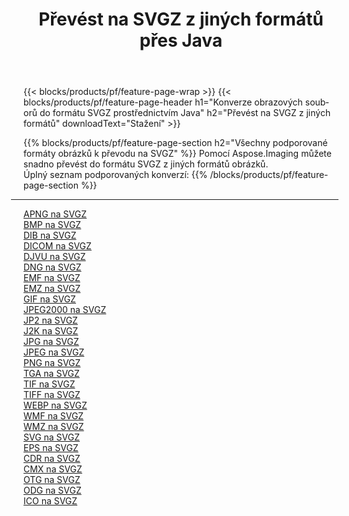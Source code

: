 ﻿---
title: Převést na SVGZ z jiných formátů přes Java 
weight: 3920
url: /cs/java/conversion/to/svgz 
lang: cs
langdirlevel: 2
locales: zh-hans,ja,it,ru,de,es,fr,nl,id,lt,pl,pt,vi,tr,ko,zh-hant,ar,hi,th,sv,cs,uk,he
description: Pomocí Aspose.Imaging můžete snadno převést na SVGZ z jiných formátů
---

{{< blocks/products/pf/feature-page-wrap >}}
{{< blocks/products/pf/feature-page-header h1="Konverze obrazových souborů do formátu SVGZ prostřednictvím Java" h2="Převést na SVGZ z jiných formátů" downloadText="Stažení" >}}


{{% blocks/products/pf/feature-page-section  h2="Všechny podporované formáty obrázků k převodu na SVGZ" %}}
Pomocí Aspose.Imaging můžete snadno převést do formátu SVGZ z jiných formátů obrázků.
<br/>
Úplný seznam podporovaných konverzí:
{{% /blocks/products/pf/feature-page-section %}}
<div class="container-fluid productfamilypage bg-gray">
    <div class="convertypes bg-gray agp-content section">
        <div class="container">
		<hr style="margin-left:-20px;"/>
		<div class="row other-converters">
		    <div class='col-md-2 other-converter remove-lp remove-rp'><a href="/imaging/cs/java/conversion/apng-to-svgz" >APNG na SVGZ</a></div>
<div class='col-md-2 other-converter remove-lp remove-rp'><a href="/imaging/cs/java/conversion/bmp-to-svgz" >BMP na SVGZ</a></div>
<div class='col-md-2 other-converter remove-lp remove-rp'><a href="/imaging/cs/java/conversion/dib-to-svgz" >DIB na SVGZ</a></div>
<div class='col-md-2 other-converter remove-lp remove-rp'><a href="/imaging/cs/java/conversion/dicom-to-svgz" >DICOM na SVGZ</a></div>
<div class='col-md-2 other-converter remove-lp remove-rp'><a href="/imaging/cs/java/conversion/djvu-to-svgz" >DJVU na SVGZ</a></div>
<div class='col-md-2 other-converter remove-lp remove-rp'><a href="/imaging/cs/java/conversion/dng-to-svgz" >DNG na SVGZ</a></div>
<div class='col-md-2 other-converter remove-lp remove-rp'><a href="/imaging/cs/java/conversion/emf-to-svgz" >EMF na SVGZ</a></div>
<div class='col-md-2 other-converter remove-lp remove-rp'><a href="/imaging/cs/java/conversion/emz-to-svgz" >EMZ na SVGZ</a></div>
<div class='col-md-2 other-converter remove-lp remove-rp'><a href="/imaging/cs/java/conversion/gif-to-svgz" >GIF na SVGZ</a></div>
<div class='col-md-2 other-converter remove-lp remove-rp'><a href="/imaging/cs/java/conversion/jpeg2000-to-svgz" >JPEG2000 na SVGZ</a></div>
<div class='col-md-2 other-converter remove-lp remove-rp'><a href="/imaging/cs/java/conversion/jp2-to-svgz" >JP2 na SVGZ</a></div>
<div class='col-md-2 other-converter remove-lp remove-rp'><a href="/imaging/cs/java/conversion/j2k-to-svgz" >J2K na SVGZ</a></div>
<div class='col-md-2 other-converter remove-lp remove-rp'><a href="/imaging/cs/java/conversion/jpg-to-svgz" >JPG na SVGZ</a></div>
<div class='col-md-2 other-converter remove-lp remove-rp'><a href="/imaging/cs/java/conversion/jpeg-to-svgz" >JPEG na SVGZ</a></div>
<div class='col-md-2 other-converter remove-lp remove-rp'><a href="/imaging/cs/java/conversion/png-to-svgz" >PNG na SVGZ</a></div>
<div class='col-md-2 other-converter remove-lp remove-rp'><a href="/imaging/cs/java/conversion/tga-to-svgz" >TGA na SVGZ</a></div>
<div class='col-md-2 other-converter remove-lp remove-rp'><a href="/imaging/cs/java/conversion/tif-to-svgz" >TIF na SVGZ</a></div>
<div class='col-md-2 other-converter remove-lp remove-rp'><a href="/imaging/cs/java/conversion/tiff-to-svgz" >TIFF na SVGZ</a></div>
<div class='col-md-2 other-converter remove-lp remove-rp'><a href="/imaging/cs/java/conversion/webp-to-svgz" >WEBP na SVGZ</a></div>
<div class='col-md-2 other-converter remove-lp remove-rp'><a href="/imaging/cs/java/conversion/wmf-to-svgz" >WMF na SVGZ</a></div>
<div class='col-md-2 other-converter remove-lp remove-rp'><a href="/imaging/cs/java/conversion/wmz-to-svgz" >WMZ na SVGZ</a></div>
<div class='col-md-2 other-converter remove-lp remove-rp'><a href="/imaging/cs/java/conversion/svg-to-svgz" >SVG na SVGZ</a></div>
<div class='col-md-2 other-converter remove-lp remove-rp'><a href="/imaging/cs/java/conversion/eps-to-svgz" >EPS na SVGZ</a></div>
<div class='col-md-2 other-converter remove-lp remove-rp'><a href="/imaging/cs/java/conversion/cdr-to-svgz" >CDR na SVGZ</a></div>
<div class='col-md-2 other-converter remove-lp remove-rp'><a href="/imaging/cs/java/conversion/cmx-to-svgz" >CMX na SVGZ</a></div>
<div class='col-md-2 other-converter remove-lp remove-rp'><a href="/imaging/cs/java/conversion/otg-to-svgz" >OTG na SVGZ</a></div>
<div class='col-md-2 other-converter remove-lp remove-rp'><a href="/imaging/cs/java/conversion/odg-to-svgz" >ODG na SVGZ</a></div>
<div class='col-md-2 other-converter remove-lp remove-rp'><a href="/imaging/cs/java/conversion/ico-to-svgz" >ICO na SVGZ</a></div>
                </div>
        </div>
    </div>
</div>
<br/>

